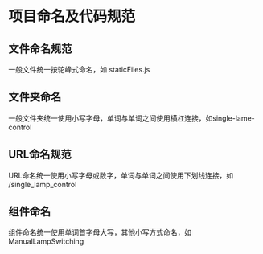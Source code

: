 # 项目命名及代码规范

## 文件命名规范

一般文件统一按驼峰式命名，如 staticFiles.js

## 文件夹命名

一般文件夹统一使用小写字母，单词与单词之间使用横杠连接，如single-lame-control

## URL命名规范

URL命名统一使用小写字母或数字，单词与单词之间使用下划线连接，如 /single_lamp_control

## 组件命名

组件命名统一使用单词首字母大写，其他小写方式命名，如ManualLampSwitching